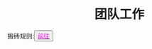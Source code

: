 <html>
	<head>
		<title>tuanduigonzuo</title>
		<style type="text/css">
		<!--
			.purple{color:FF00FF}
		-->
      		 </style>
	</head>
	<body>
		<h1><center>团队工作</center></h1>
    <div>搬砖规则:<button title="hello"><a href="http://www.baidu.com"><span class="purple">前往</span></a></botton></div>
	</body>
</html>

